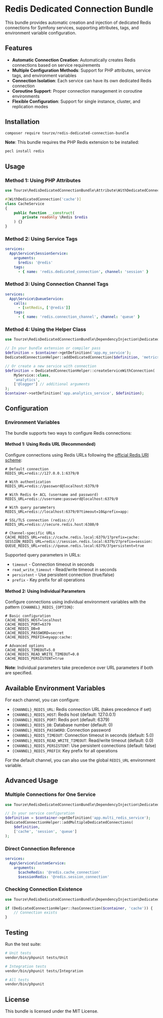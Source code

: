 # Redis Dedicated Connection Bundle

This bundle provides automatic creation and injection of dedicated Redis connections for Symfony services, supporting attributes, tags, and environment variable configuration.

## Features

- **Automatic Connection Creation**: Automatically creates Redis connections based on service requirements
- **Multiple Configuration Methods**: Support for PHP attributes, service tags, and environment variables
- **Connection Isolation**: Each service can have its own dedicated Redis connection
- **Coroutine Support**: Proper connection management in coroutine environments
- **Flexible Configuration**: Support for single instance, cluster, and replication modes

## Installation

```bash
composer require tourze/redis-dedicated-connection-bundle
```

**Note**: This bundle requires the PHP Redis extension to be installed:
```bash
pecl install redis
```

## Usage

### Method 1: Using PHP Attributes

```php
use Tourze\RedisDedicatedConnectionBundle\Attribute\WithDedicatedConnection;

#[WithDedicatedConnection('cache')]
class CacheService
{
    public function __construct(
        private readonly \Redis $redis
    ) {}
}
```

### Method 2: Using Service Tags

```yaml
services:
  App\Service\SessionService:
    arguments:
      $redis: '@redis'
    tags:
      - { name: 'redis.dedicated_connection', channel: 'session' }
```

### Method 3: Using Connection Channel Tags

```yaml
services:
  App\Service\QueueService:
    calls:
      - [setRedis, ['@redis']]
    tags:
      - { name: 'redis.connection_channel', channel: 'queue' }
```

### Method 4: Using the Helper Class

```php
use Tourze\RedisDedicatedConnectionBundle\DependencyInjection\DedicatedConnectionHelper;

// In your bundle extension or compiler pass
$definition = $container->getDefinition('app.my_service');
DedicatedConnectionHelper::addDedicatedConnection($definition, 'metrics');

// Or create a new service with connection
$definition = DedicatedConnectionHelper::createServiceWithConnection(
    MyService::class,
    'analytics',
    ['@logger'] // additional arguments
);
$container->setDefinition('app.analytics_service', $definition);
```

## Configuration

### Environment Variables

The bundle supports two ways to configure Redis connections:

#### Method 1: Using Redis URL (Recommended)

Configure connections using Redis URLs following the [official Redis URI scheme](https://github.com/redis/redis-specifications/blob/master/uri/redis.txt):

```env
# Default connection
REDIS_URL=redis://127.0.0.1:6379/0

# With authentication
REDIS_URL=redis://password@localhost:6379/0

# With Redis 6+ ACL (username and password)
REDIS_URL=redis://username:password@localhost:6379/0

# With query parameters
REDIS_URL=redis://localhost:6379/0?timeout=10&prefix=app:

# SSL/TLS connection (rediss://)
REDIS_URL=rediss://secure.redis.host:6380/0

# Channel-specific URLs
CACHE_REDIS_URL=redis://cache.redis.local:6379/1?prefix=cache:
SESSION_REDIS_URL=redis://session.redis.local:6379/2?prefix=session:
QUEUE_REDIS_URL=redis://queue.redis.local:6379/3?persistent=true
```

Supported query parameters in URLs:
- `timeout` - Connection timeout in seconds
- `read_write_timeout` - Read/write timeout in seconds
- `persistent` - Use persistent connection (true/false)
- `prefix` - Key prefix for all operations

#### Method 2: Using Individual Parameters

Configure connections using individual environment variables with the pattern `{CHANNEL}_REDIS_{OPTION}`:

```env
# Basic configuration
CACHE_REDIS_HOST=localhost
CACHE_REDIS_PORT=6379
CACHE_REDIS_DB=0
CACHE_REDIS_PASSWORD=secret
CACHE_REDIS_PREFIX=myapp:cache:

# Advanced options
CACHE_REDIS_TIMEOUT=5.0
CACHE_REDIS_READ_WRITE_TIMEOUT=0.0
CACHE_REDIS_PERSISTENT=true
```

**Note**: Individual parameters take precedence over URL parameters if both are specified.

## Available Environment Variables

For each channel, you can configure:

- `{CHANNEL}_REDIS_URL`: Redis connection URL (takes precedence if set)
- `{CHANNEL}_REDIS_HOST`: Redis host (default: 127.0.0.1)
- `{CHANNEL}_REDIS_PORT`: Redis port (default: 6379)
- `{CHANNEL}_REDIS_DB`: Database number (default: 0)
- `{CHANNEL}_REDIS_PASSWORD`: Connection password
- `{CHANNEL}_REDIS_TIMEOUT`: Connection timeout in seconds (default: 5.0)
- `{CHANNEL}_REDIS_READ_WRITE_TIMEOUT`: Read/write timeout (default: 0.0)
- `{CHANNEL}_REDIS_PERSISTENT`: Use persistent connections (default: false)
- `{CHANNEL}_REDIS_PREFIX`: Key prefix for all operations

For the default channel, you can also use the global `REDIS_URL` environment variable.

## Advanced Usage

### Multiple Connections for One Service

```php
use Tourze\RedisDedicatedConnectionBundle\DependencyInjection\DedicatedConnectionHelper;

// In your service configuration
$definition = $container->getDefinition('app.multi_redis_service');
DedicatedConnectionHelper::addMultipleDedicatedConnections(
    $definition,
    ['cache', 'session', 'queue']
);
```

### Direct Connection Reference

```yaml
services:
  App\Service\CustomService:
    arguments:
      $cacheRedis: '@redis.cache_connection'
      $sessionRedis: '@redis.session_connection'
```

### Checking Connection Existence

```php
use Tourze\RedisDedicatedConnectionBundle\DependencyInjection\DedicatedConnectionHelper;

if (DedicatedConnectionHelper::hasConnection($container, 'cache')) {
    // Connection exists
}
```

## Testing

Run the test suite:

```bash
# Unit tests
vendor/bin/phpunit tests/Unit

# Integration tests
vendor/bin/phpunit tests/Integration

# All tests
vendor/bin/phpunit
```

## License

This bundle is licensed under the MIT License.